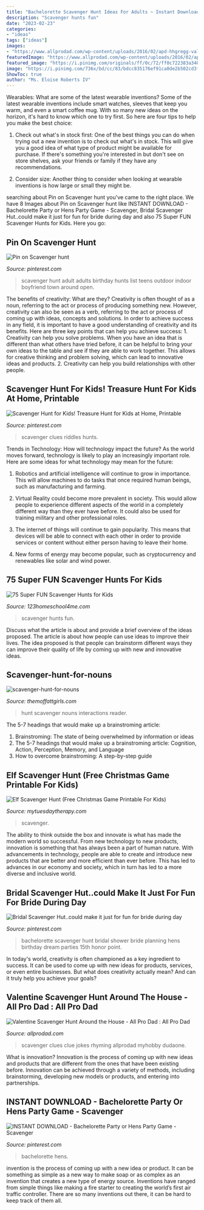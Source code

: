```yaml
---
title: "Bachelorette Scavenger Hunt Ideas For Adults ~ Instant Download"
description: "Scavenger hunts fun"
date: "2023-02-23"
categories:
- "ideas"
tags: ["ideas"]
images:
- "https://www.allprodad.com/wp-content/uploads/2016/02/apd-hhgregg-valentine-scavenger-hunt-600w.jpg"
featuredImage: "https://www.allprodad.com/wp-content/uploads/2016/02/apd-hhgregg-valentine-scavenger-hunt-600w.jpg"
featured_image: "https://i.pinimg.com/originals/ff/0c/72/ff0c722383a340b9b20b8d3067c97152.jpg"
image: "https://i.pinimg.com/736x/bd/cc/83/bdcc835176ef91ca0de2b502cd3f59f3.jpg"
ShowToc: true
author: "Ms. Eloise Roberts IV"
---
```



Wearables: What are some of the latest wearable inventions?
Some of the latest wearable inventions include smart watches, sleeves that keep you warm, and even a smart coffee mug. With so many new ideas on the horizon, it's hard to know which one to try first. So here are four tips to help you make the best choice:
1. Check out what's in stock first: One of the best things you can do when trying out a new invention is to check out what's in stock. This will give you a good idea of what type of product might be available for purchase. If there's something you're interested in but don't see on store shelves, ask your friends or family if they have any recommendations.

2. Consider size: Another thing to consider when looking at wearable inventions is how large or small they might be.

	

		
searching about Pin on Scavenger hunt you've came to the right place. We have 8 Images about Pin on Scavenger hunt like INSTANT DOWNLOAD - Bachelorette Party or Hens Party Game - Scavenger, Bridal Scavenger Hut..could make it just for fun for bride during day and also 75 Super FUN Scavenger Hunts for Kids. Here you go:
		
    
## Pin On Scavenger Hunt

<img loading=lazy src="https://i.pinimg.com/736x/bd/cc/83/bdcc835176ef91ca0de2b502cd3f59f3.jpg" onerror="this.onerror=null;this.src='https://tse3.mm.bing.net/th?id=OIP.RaVWm_axY4tD3GcBTVHRDAAAAA&amp;pid=15.1';" alt="Pin on Scavenger hunt">

_Source: pinterest.com_

>scavenger hunt adult adults birthday hunts list teens outdoor indoor boyfriend town around open. 

	

The benefits of creativity: What are they?
Creativity is often thought of as a noun, referring to the act or process of producing something new. However, creativity can also be seen as a verb, referring to the act or process of coming up with ideas, concepts and solutions. In order to achieve success in any field, it is important to have a good understanding of creativity and its benefits. Here are three key points that can help you achieve success: 1. Creativity can help you solve problems. When you have an idea that is different than what others have tried before, it can be helpful to bring your own ideas to the table and see if they are able to work together. This allows for creative thinking and problem solving, which can lead to innovative ideas and products. 2. Creativity can help you build relationships with other people.

    
## Scavenger Hunt For Kids! Treasure Hunt For Kids At Home, Printable

<img loading=lazy src="https://i.pinimg.com/736x/ff/f6/4a/fff64acfb2cb152fe0fb8043f3372674.jpg" onerror="this.onerror=null;this.src='https://tse4.mm.bing.net/th?id=OIP.Nb8suc198IysxOgUEmjMnwHaJc&amp;pid=15.1';" alt="Scavenger Hunt for Kids! Treasure Hunt for Kids at Home, Printable">

_Source: pinterest.com_

>scavenger clues riddles hunts. 

	

Trends in Technology: How will technology impact the future?
As the world moves forward, technology is likely to play an increasingly important role. Here are some ideas for what technology may mean for the future:
1. Robotics and artificial intelligence will continue to grow in importance. This will allow machines to do tasks that once required human beings, such as manufacturing and farming.

2. Virtual Reality could become more prevalent in society. This would allow people to experience different aspects of the world in a completely different way than they ever have before. It could also be used for training military and other professional roles.

3. The internet of things will continue to gain popularity. This means that devices will be able to connect with each other in order to provide services or content without either person having to leave their home.

4. New forms of energy may become popular, such as cryptocurrency and renewables like solar and wind power.

    
## 75 Super FUN Scavenger Hunts For Kids

<img loading=lazy src="https://www.123homeschool4me.com/wp-content/uploads/2020/10/Scavenger-Hunts-for-Kids.jpg" onerror="this.onerror=null;this.src='https://tse4.mm.bing.net/th?id=OIP.OehDCsFf32ocvVvav9mQZwHaLH&amp;pid=15.1';" alt="75 Super FUN Scavenger Hunts for Kids">

_Source: 123homeschool4me.com_

>scavenger hunts fun. 

	

Discuss what the article is about and provide a brief overview of the ideas proposed.
The article is about how people can use ideas to improve their lives. The idea proposed is that people can brainstorm different ways they can improve their quality of life by coming up with new and innovative ideas.

    
## Scavenger-hunt-for-nouns

<img loading=lazy src="http://themoffattgirls.com/wp-content/uploads/2016/10/scavenger-hunt-for-nouns.jpg" onerror="this.onerror=null;this.src='https://tse1.mm.bing.net/th?id=OIP.bLQeVXRSibtULu9AvyoQUgHaLH&amp;pid=15.1';" alt="scavenger-hunt-for-nouns">

_Source: themoffattgirls.com_

>hunt scavenger nouns interactions reader. 

	

The 5-7 headings that would make up a brainstroming article:
1. Brainstroming: The state of being overwhelmed by information or ideas
2. The 5-7 headings that would make up a brainstroming article: Cognition, Action, Perception, Memory, and Language
3. How to overcome brainstroming: A step-by-step guide

    
## Elf Scavenger Hunt (Free Christmas Game Printable For Kids)

<img loading=lazy src="https://www.mytuesdaytherapy.com/wp-content/uploads/2020/11/Elf-Christmas-Scavenger-Hunt-2-768x1152.jpg" onerror="this.onerror=null;this.src='https://tse3.mm.bing.net/th?id=OIP.QFwsNK5_iIYNbn010EcT-AHaLH&amp;pid=15.1';" alt="Elf Scavenger Hunt (Free Christmas Game Printable For Kids)">

_Source: mytuesdaytherapy.com_

>scavenger. 

	

The ability to think outside the box and innovate is what has made the modern world so successful. From new technology to new products, innovation is something that has always been a part of human nature. With advancements in technology, people are able to create and introduce new products that are better and more efficient than ever before. This has led to advances in our economy and society, which in turn has led to a more diverse and inclusive world.

    
## Bridal Scavenger Hut..could Make It Just For Fun For Bride During Day

<img loading=lazy src="https://i.pinimg.com/originals/ff/0c/72/ff0c722383a340b9b20b8d3067c97152.jpg" onerror="this.onerror=null;this.src='https://tse1.mm.bing.net/th?id=OIP.J-xyl3mCWpyrqfwy7DP8tAHaKe&amp;pid=15.1';" alt="Bridal Scavenger Hut..could make it just for fun for bride during day">

_Source: pinterest.com_

>bachelorette scavenger hunt bridal shower bride planning hens birthday dream parties 15th honor point. 

	

In today's world, creativity is often championed as a key ingredient to success. It can be used to come up with new ideas for products, services, or even entire businesses. But what does creativity actually mean? And can it truly help you achieve your goals?

    
## Valentine Scavenger Hunt Around The House - All Pro Dad : All Pro Dad

<img loading=lazy src="https://www.allprodad.com/wp-content/uploads/2016/02/apd-hhgregg-valentine-scavenger-hunt-600w.jpg" onerror="this.onerror=null;this.src='https://tse3.mm.bing.net/th?id=OIP.l3kSBafEIby5rd-znWtioAHaJl&amp;pid=15.1';" alt="Valentine Scavenger Hunt Around the House - All Pro Dad : All Pro Dad">

_Source: allprodad.com_

>scavenger clues clue jokes rhyming allprodad myhobby dudaone. 

	

What is innovation?
Innovation is the process of coming up with new ideas and products that are different from the ones that have been existing before. Innovation can be achieved through a variety of methods, including brainstorming, developing new models or products, and entering into partnerships.

    
## INSTANT DOWNLOAD - Bachelorette Party Or Hens Party Game - Scavenger

<img loading=lazy src="https://i.pinimg.com/736x/f9/d4/51/f9d451992d3f43890cc2d73c2045338f.jpg" onerror="this.onerror=null;this.src='https://tse3.mm.bing.net/th?id=OIP.RH3iREmlrQfa7Y3il6jAoQHaLc&amp;pid=15.1';" alt="INSTANT DOWNLOAD - Bachelorette Party or Hens Party Game - Scavenger">

_Source: pinterest.com_

>bachelorette hens. 

	

invention is the process of coming up with a new idea or product. It can be something as simple as a new way to make soap or as complex as an invention that creates a new type of energy source. Inventions have ranged from simple things like making a fire starter to creating the world’s first air traffic controller. There are so many inventions out there, it can be hard to keep track of them all.


